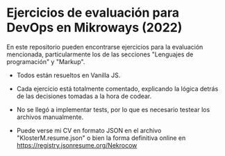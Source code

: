 # Ejercicios de evaluación para DevOps en Mikroways (2022)
En este repositorio pueden encontrarse ejercicios para la evaluación mencionada, particularmente los de las secciones "Lenguajes de programación" y "Markup".

- Todos están resueltos en Vanilla JS.

- Cada ejercicio está totalmente comentado, explicando la lógica detrás de las decisiones tomadas a la hora de codear.

- No se llegó a implementar tests, por lo que es necesario testear los archivos manualmente.

- Puede verse mi CV en formato JSON en el archivo "KlosterM.resume.json" o bien la forma definitiva online en https://registry.jsonresume.org/Nekrocow
